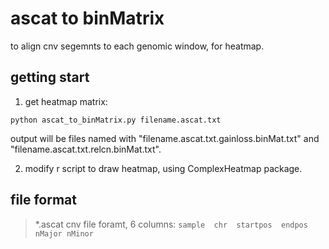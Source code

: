 # ascat to binMatrix
to align cnv segemnts to each genomic window, for heatmap.

## getting start
1. get heatmap matrix:

`
python ascat_to_binMatrix.py filename.ascat.txt
`

output will be files named with "filename.ascat.txt.gainloss.binMat.txt" and "filename.ascat.txt.relcn.binMat.txt".

2. modify r script to draw heatmap, using ComplexHeatmap package.
## file format
> *.ascat cnv file foramt, 6 columns:
`
sample  chr  startpos  endpos  nMajor nMinor
`

